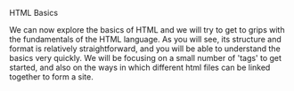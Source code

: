 HTML Basics

We can now explore the basics of HTML and we will try to get to grips with the fundamentals of the HTML language. As you will see, its structure and format is relatively straightforward, and you will be able to understand the basics very quickly. We will be focusing on a small number of 'tags' to get started, and also on the ways in which different html files can be linked together to form a site. 
